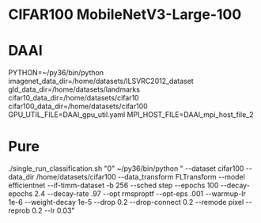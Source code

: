 # CIFAR100  MobileNetV3-Large-100


# DAAI
PYTHON=~/py36/bin/python
imagenet_data_dir=/home/datasets/ILSVRC2012_dataset
gld_data_dir=/home/datasets/landmarks
cifar10_data_dir=/home/datasets/cifar10
cifar100_data_dir=/home/datasets/cifar100
GPU_UTIL_FILE=DAAI_gpu_util.yaml
MPI_HOST_FILE=DAAI_mpi_host_file_2



# Pure
./single_run_classification.sh "0"  ~/py36/bin/python " --dataset cifar100 --data_dir /home/datasets/cifar100 --data_transform FLTransform --model efficientnet --if-timm-dataset -b 256 --sched step --epochs 100 --decay-epochs 2.4 --decay-rate .97 --opt rmsproptf --opt-eps .001 --warmup-lr 1e-6 --weight-decay 1e-5 --drop 0.2 --drop-connect 0.2 --remode pixel --reprob 0.2 --lr 0.03"







